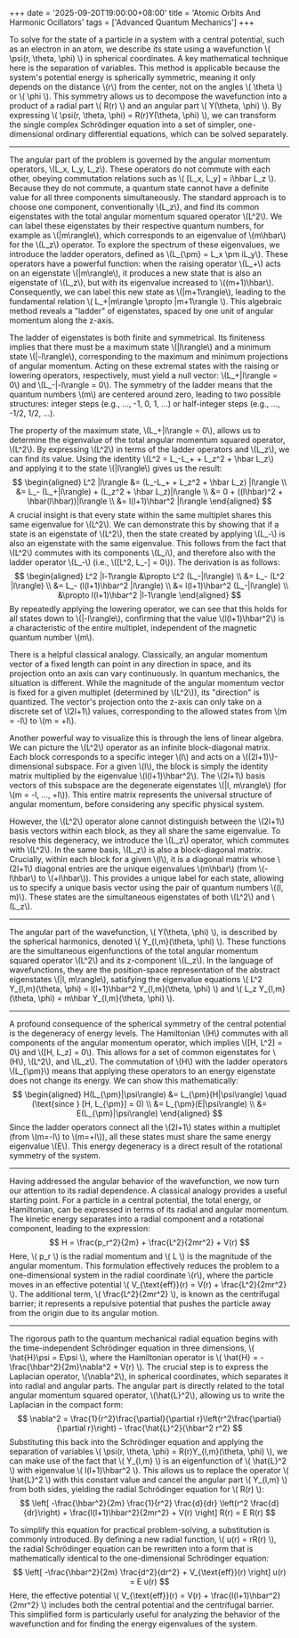 +++
date = '2025-09-20T19:00:00+08:00'
title = 'Atomic Orbits And Harmonic Ocillators'
tags = ['Advanced Quantum Mechanics']
+++ 


To solve for the state of a particle in a system with a central potential, such as an electron in an atom, we describe its state using a wavefunction \\( \psi(r, \theta, \phi) \\) in spherical coordinates. A key mathematical technique here is the separation of variables. This method is applicable because the system's potential energy is spherically symmetric, meaning it only depends on the distance \\(r\\) from the center, not on the angles \\( \theta \\) or \\( \phi \\). This symmetry allows us to decompose the wavefunction into a product of a radial part \\( R(r) \\) and an angular part \\( Y(\theta, \phi) \\). By expressing \\( \psi(r, \theta, \phi) = R(r)Y(\theta, \phi) \\), we can transform the single complex Schrödinger equation into a set of simpler, one-dimensional ordinary differential equations, which can be solved separately.

---

The angular part of the problem is governed by the angular momentum operators, \\(L_x, L_y, L_z\\). These operators do not commute with each other, obeying commutation relations such as \\( [L_x, L_y] = i\hbar L_z \\). Because they do not commute, a quantum state cannot have a definite value for all three components simultaneously. The standard approach is to choose one component, conventionally \\(L_z\\), and find its common eigenstates with the total angular momentum squared operator \\(L^2\\). We can label these eigenstates by their respective quantum numbers, for example as \\(|m\rangle\\), which corresponds to an eigenvalue of \\(m\hbar\\) for the \\(L_z\\) operator. To explore the spectrum of these eigenvalues, we introduce the ladder operators, defined as \\(L_{\pm} = L_x \pm iL_y\\). These operators have a powerful function: when the raising operator \\(L_+\\) acts on an eigenstate \\(|m\rangle\\), it produces a new state that is also an eigenstate of \\(L_z\\), but with its eigenvalue increased to \\((m+1)\hbar\\). Consequently, we can label this new state as \\(|m+1\rangle\\), leading to the fundamental relation \\( L_+|m\rangle \propto |m+1\rangle \\). This algebraic method reveals a "ladder" of eigenstates, spaced by one unit of angular momentum along the z-axis.

The ladder of eigenstates is both finite and symmetrical. Its finiteness implies that there must be a maximum state \\(|l\rangle\\) and a minimum state \\(|-l\rangle\\), corresponding to the maximum and minimum projections of angular momentum. Acting on these extremal states with the raising or lowering operators, respectively, must yield a null vector: \\(L_+|l\rangle = 0\\) and \\(L_-|-l\rangle = 0\\). The symmetry of the ladder means that the quantum numbers \\(m\\) are centered around zero, leading to two possible structures: integer steps (e.g., ..., -1, 0, 1, ...) or half-integer steps (e.g., ..., -1/2, 1/2, ...).

The property of the maximum state, \\(L_+|l\rangle = 0\\), allows us to determine the eigenvalue of the total angular momentum squared operator, \\(L^2\\). By expressing \\(L^2\\) in terms of the ladder operators and \\(L_z\\), we can find its value. Using the identity \\(L^2 = L_-L_+ + L_z^2 + \hbar L_z\\) and applying it to the state \\(|l\rangle\\) gives us the result:
$$
\begin{aligned}
L^2 |l\rangle &= (L_-L_+ + L_z^2 + \hbar L_z) |l\rangle \\
&= L_- (L_+|l\rangle) + (L_z^2 + \hbar L_z)|l\rangle \\
&= 0 + ((l\hbar)^2 + \hbar(l\hbar))|l\rangle \\
&= l(l+1)\hbar^2 |l\rangle
\end{aligned}
$$
A crucial insight is that every state within the same multiplet shares this same eigenvalue for \\(L^2\\). We can demonstrate this by showing that if a state is an eigenstate of \\(L^2\\), then the state created by applying \\(L_-\\) is also an eigenstate with the same eigenvalue. This follows from the fact that \\(L^2\\) commutes with its components \\(L_i\\), and therefore also with the ladder operator \\(L_-\\) (i.e., \\([L^2, L_-] = 0\\)). The derivation is as follows:
$$
\begin{aligned}
L^2 |l-1\rangle &\propto L^2 (L_-|l\rangle) \\
&= L_- (L^2 |l\rangle) \\
&= L_- (l(l+1)\hbar^2 |l\rangle) \\
&= l(l+1)\hbar^2 (L_-|l\rangle) \\
&\propto l(l+1)\hbar^2 |l-1\rangle
\end{aligned}
$$
By repeatedly applying the lowering operator, we can see that this holds for all states down to \\(|-l\rangle\\), confirming that the value \\(l(l+1)\hbar^2\\) is a characteristic of the entire multiplet, independent of the magnetic quantum number \\(m\\).

There is a helpful classical analogy. Classically, an angular momentum vector of a fixed length can point in any direction in space, and its projection onto an axis can vary continuously. In quantum mechanics, the situation is different. While the magnitude of the angular momentum vector is fixed for a given multiplet (determined by \\(L^2\\)), its "direction" is quantized. The vector's projection onto the z-axis can only take on a discrete set of \\(2l+1\\) values, corresponding to the allowed states from \\(m = -l\\) to \\(m = +l\\).

Another powerful way to visualize this is through the lens of linear algebra. We can picture the \\(L^2\\) operator as an infinite block-diagonal matrix. Each block corresponds to a specific integer \\(l\\) and acts on a \\((2l+1)\\)-dimensional subspace. For a given \\(l\\), the block is simply the identity matrix multiplied by the eigenvalue \\(l(l+1)\hbar^2\\). The \\(2l+1\\) basis vectors of this subspace are the degenerate eigenstates \\(|l, m\rangle\\) (for \\(m = -l, ..., +l\\)). This entire matrix represents the universal structure of angular momentum, before considering any specific physical system.

However, the \\(L^2\\) operator alone cannot distinguish between the \\(2l+1\\) basis vectors within each block, as they all share the same eigenvalue. To resolve this degeneracy, we introduce the \\(L_z\\) operator, which commutes with \\(L^2\\). In the same basis, \\(L_z\\) is also a block-diagonal matrix. Crucially, within each block for a given \\(l\\), it is a diagonal matrix whose \\(2l+1\\) diagonal entries are the unique eigenvalues \\(m\hbar\\) (from \\(-l\hbar\\) to \\(+l\hbar\\)). This provides a unique label for each state, allowing us to specify a unique basis vector using the pair of quantum numbers \\((l, m)\\). These states are the simultaneous eigenstates of both \\(L^2\\) and \\(L_z\\).

---

The angular part of the wavefunction, \\( Y(\theta, \phi) \\), is described by the spherical harmonics, denoted \\( Y_{l,m}(\theta, \phi) \\). These functions are the simultaneous eigenfunctions of the total angular momentum squared operator \\(L^2\\) and its z-component \\(L_z\\). In the language of wavefunctions, they are the position-space representation of the abstract eigenstates \\(|l, m\rangle\\), satisfying the eigenvalue equations \\( L^2 Y_{l,m}(\theta, \phi) = l(l+1)\hbar^2 Y_{l,m}(\theta, \phi) \\) and \\( L_z Y_{l,m}(\theta, \phi) = m\hbar Y_{l,m}(\theta, \phi) \\).

---

A profound consequence of the spherical symmetry of the central potential is the degeneracy of energy levels. The Hamiltonian \\(H\\) commutes with all components of the angular momentum operator, which implies \\([H, L^2] = 0\\) and \\([H, L_z] = 0\\). This allows for a set of common eigenstates for \\(H\\), \\(L^2\\), and \\(L_z\\). The commutation of \\(H\\) with the ladder operators \\(L_{\pm}\\) means that applying these operators to an energy eigenstate does not change its energy. We can show this mathematically:
$$
\begin{aligned}
H(L_{\pm}|\psi\rangle) &= L_{\pm}(H|\psi\rangle) \quad (\text{since } [H, L_{\pm}] = 0) \\
&= L_{\pm}(E|\psi\rangle) \\
&= E(L_{\pm}|\psi\rangle)
\end{aligned}
$$
Since the ladder operators connect all the \\(2l+1\\) states within a multiplet (from \\(m=-l\\) to \\(m=+l\\)), all these states must share the same energy eigenvalue \\(E\\). This energy degeneracy is a direct result of the rotational symmetry of the system.

---

Having addressed the angular behavior of the wavefunction, we now turn our attention to its radial dependence. A classical analogy provides a useful starting point. For a particle in a central potential, the total energy, or Hamiltonian, can be expressed in terms of its radial and angular momentum. The kinetic energy separates into a radial component and a rotational component, leading to the expression:
$$
H = \frac{p_r^2}{2m} + \frac{L^2}{2mr^2} + V(r)
$$
Here, \\( p_r \\) is the radial momentum and \\( L \\) is the magnitude of the angular momentum. This formulation effectively reduces the problem to a one-dimensional system in the radial coordinate \\(r\\), where the particle moves in an effective potential \\( V_{\text{eff}}(r) = V(r) + \frac{L^2}{2mr^2} \\). The additional term, \\( \frac{L^2}{2mr^2} \\), is known as the centrifugal barrier; it represents a repulsive potential that pushes the particle away from the origin due to its angular motion.

---

The rigorous path to the quantum mechanical radial equation begins with the time-independent Schrödinger equation in three dimensions, \\( \hat{H}\psi = E\psi \\), where the Hamiltonian operator is \\( \hat{H} = -\frac{\hbar^2}{2m}\nabla^2 + V(r) \\). The crucial step is to express the Laplacian operator, \\(\nabla^2\\), in spherical coordinates, which separates it into radial and angular parts. The angular part is directly related to the total angular momentum squared operator, \\(\hat{L}^2\\), allowing us to write the Laplacian in the compact form:
$$
\nabla^2 = \frac{1}{r^2}\frac{\partial}{\partial r}\left(r^2\frac{\partial}{\partial r}\right) - \frac{\hat{L}^2}{\hbar^2 r^2}
$$
Substituting this back into the Schrödinger equation and applying the separation of variables \\( \psi(r, \theta, \phi) = R(r)Y_{l,m}(\theta, \phi) \\), we can make use of the fact that \\( Y_{l,m} \\) is an eigenfunction of \\( \hat{L}^2 \\) with eigenvalue \\( l(l+1)\hbar^2 \\). This allows us to replace the operator \\( \hat{L}^2 \\) with this constant value and cancel the angular part \\( Y_{l,m} \\) from both sides, yielding the radial Schrödinger equation for \\( R(r) \\):
$$
\left[ -\frac{\hbar^2}{2m} \frac{1}{r^2} \frac{d}{dr} \left(r^2 \frac{d}{dr}\right) + \frac{l(l+1)\hbar^2}{2mr^2} + V(r) \right] R(r) = E R(r)
$$

To simplify this equation for practical problem-solving, a substitution is commonly introduced. By defining a new radial function, \\( u(r) = rR(r) \\), the radial Schrödinger equation can be rewritten into a form that is mathematically identical to the one-dimensional Schrödinger equation:
$$
\left[ -\frac{\hbar^2}{2m} \frac{d^2}{dr^2} + V_{\text{eff}}(r) \right] u(r) = E u(r)
$$
Here, the effective potential \\( V_{\text{eff}}(r) = V(r) + \frac{l(l+1)\hbar^2}{2mr^2} \\) includes both the central potential and the centrifugal barrier. This simplified form is particularly useful for analyzing the behavior of the wavefunction and for finding the energy eigenvalues of the system.



